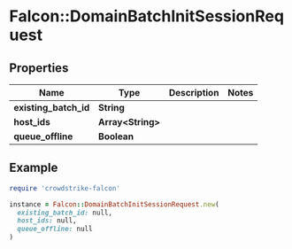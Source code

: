 # Falcon::DomainBatchInitSessionRequest

## Properties

| Name | Type | Description | Notes |
| ---- | ---- | ----------- | ----- |
| **existing_batch_id** | **String** |  |  |
| **host_ids** | **Array&lt;String&gt;** |  |  |
| **queue_offline** | **Boolean** |  |  |

## Example

```ruby
require 'crowdstrike-falcon'

instance = Falcon::DomainBatchInitSessionRequest.new(
  existing_batch_id: null,
  host_ids: null,
  queue_offline: null
)
```

